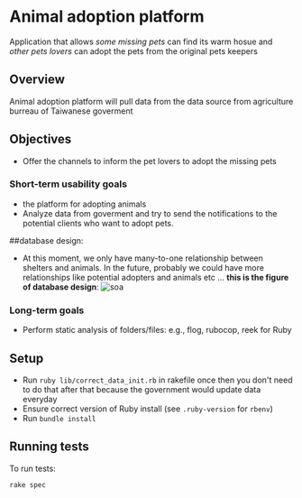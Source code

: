 # Animal adoption platform

Application that allows *some missing pets* can find its warm hosue and *other pets lovers* can adopt the pets from the original pets keepers

## Overview

Animal adoption platform will pull data from the data source from agriculture burreau of Taiwanese goverment 

## Objectives
* Offer the channels to inform the pet lovers to adopt the missing pets

### Short-term usability goals

- the platform for adopting animals
- Analyze data from goverment and try to send the notifications to the potential clients who want to adopt pets.

##database design:
- At this moment, we only have many-to-one relationship between shelters and animals. In the future, probably we could have
  more relationships like potential adopters and animals etc ...
**this is the figure of database design**:
  ![soa](https://github.com/SOAgogo/exhaustednei/assets/48583047/1fd00b65-b0d4-46a2-acbb-eb53467cf4e1)

### Long-term goals

- Perform static analysis of folders/files: e.g., flog, rubocop, reek for Ruby

## Setup

- Run `ruby lib/correct_data_init.rb` in rakefile once then you don't need to do that after that because the government would update data everyday
- Ensure correct version of Ruby install (see `.ruby-version` for `rbenv`)
- Run `bundle install`

## Running tests

To run tests:

```shell
rake spec
```
